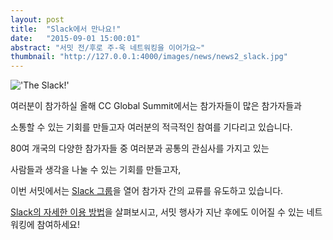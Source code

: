 ```yaml
---
layout: post
title:  "Slack에서 만나요!"
date:   "2015-09-01 15:00:01"
abstract: "서밋 전/후로 주-욱 네트워킹을 이어가요~"
thumbnail: "http://127.0.0.1:4000/images/news/news2_slack.jpg"
---
```


!['The Slack!'](http://127.0.0.1:4000/images/news/news2_slack.jpg)

여러분이 참가하실 올해 CC Global Summit에서는 참가자들이 많은 참가자들과 

소통할 수 있는 기회를 만들고자 여러분의 적극적인 참여를 기다리고 있습니다.

80여 개국의 다양한 참가자들 중 여러분과 공통의 관심사를 가지고 있는
 
사람들과 생각을 나눌 수 있는 기회를 만들고자,
 
이번 서밋에서는 [Slack 그룹](https://ccglobalsummit2015.herokuapp.com/)을 열어 참가자 간의 교류를 유도하고 있습니다.
 
[Slack의 자세한 이용 방법](http://blog.hivearena.com/archives/3396)을 살펴보시고, 서밋 행사가 지난 후에도 이어질 수 있는 네트워킹에 참여하세요! 
